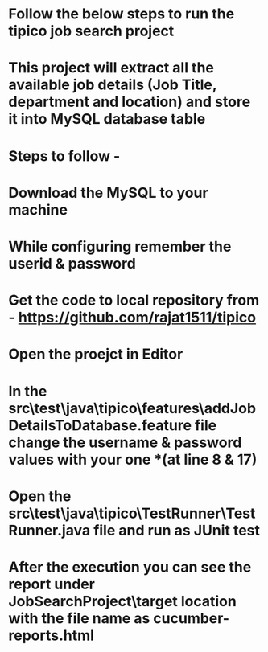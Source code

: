 # Follow the below steps to run the tipico job search project
# This project will extract all the available job details (Job Title, department and location) and store it into MySQL database table

# Steps to follow -
# Download the MySQL to your machine
# While configuring remember the userid & password
# Get the code to local repository from - https://github.com/rajat1511/tipico
# Open the proejct in Editor
# In the src\test\java\tipico\features\addJobDetailsToDatabase.feature file change the username & password values with your one *(at line 8 & 17)
# Open the src\test\java\tipico\TestRunner\TestRunner.java file and run as JUnit test
# After the execution you can see the report under JobSearchProject\target location with the file name as cucumber-reports.html
